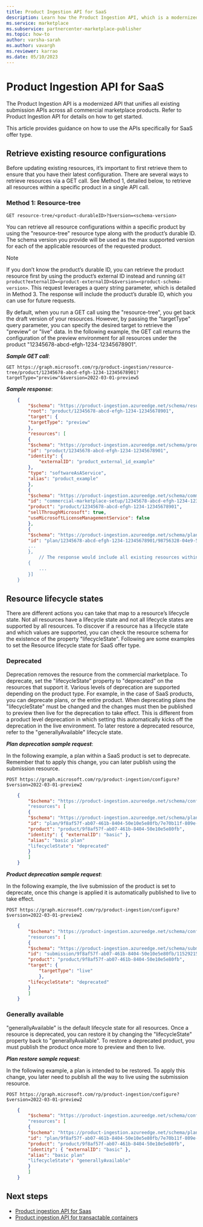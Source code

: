 ```yaml
---
title: Product Ingestion API for SaaS
description: Learn how the Product Ingestion API, which is a modernized API for the commercial marketplace that unifies all existing APIs, can be used for SaaS.
ms.service: marketplace
ms.subservice: partnercenter-marketplace-publisher
ms.topic: how-to
author: varsha-sarah
ms.author: vavargh
ms.reviewer: karrao
ms.date: 05/10/2023
---
```

# Product Ingestion API for SaaS

The Product Ingestion API is a modernized API that unifies all existing submission APIs across all commercial marketplace products. Refer to Product Ingestion API for details on how to get started.

This article provides guidance on how to use the APIs specifically for SaaS offer type.

## Retrieve existing resource configurations

Before updating existing resources, it’s important to first retrieve them to ensure that you have their latest configuration. There are several ways to retrieve resources via a GET call. See Method 1, detailed below, to retrieve all resources within a specific product in a single API call.

### Method 1: Resource-tree

`GET resource-tree/<product-durableID>?$version=<schema-version>`

You can retrieve all resource configurations within a specific product by using the "resource-tree" resource type along with the product’s durable ID. The schema version you provide will be used as the max supported version for each of the applicable resources of the requested product.

> [!NOTE]
>If you don’t know the product’s durable ID, you can retrieve the product resource first by using the product’s external ID instead and running `GET product?externalID=<product-externalID>&$version=<product-schema-version>`. This request leverages a query string parameter, which is detailed in Method 3. The response will include the product’s durable ID, which you can use for future requests.

By default, when you run a GET call using the "resource-tree", you get back the draft version of your resources. However, by passing the "targetType" query parameter, you can specify the desired target to retrieve the "preview" or "live" data. In the following example, the GET call returns the configuration of the preview environment for all resources under the product "12345678-abcd-efgh-1234-12345678901".

***Sample GET call***:

`GET https://graph.microsoft.com/rp/product-ingestion/resource-tree/product/12345678-abcd-efgh-1234-12345678901?targetType="preview"&$version=2022-03-01-preview5`

***Sample response***:

```json
    {
        "$schema": "https://product-ingestion.azureedge.net/schema/resource-tree/2022-03-01-preview2",
        "root": "product/12345678-abcd-efgh-1234-12345678901",
        "target": {
        "targetType": "preview"
        },
        "resources": [
        { 
        "$schema": "https://product-ingestion.azureedge.net/schema/product/2022-03-01-preview3",
        "id": "product/12345678-abcd-efgh-1234-12345678901",
        "identity": {
            "externalID": "product_external_id_example"
        },
        "type": "softwareAsAService",
        "alias": "product_example"
        },
        { 
        "$schema": "https://product-ingestion.azureedge.net/schema/commercial-marketplace-setup/2022-03-01-preview2",
        "id": "commercial-marketplace-setup/12345678-abcd-efgh-1234-12345678901",
        "product": "product/12345678-abcd-efgh-1234-12345678901",
        "sellThroughMicrosoft": true,
        "useMicrosoftLicenseManagementService": false
        },
        {
        "$schema": "https://product-ingestion.azureedge.net/schema/plan/2022-03-01-preview2",
        "id": "plan/12345678-abcd-efgh-1234-12345678901/98756328-04e9-55ae-9403-52b6c971a956
        ...
        }, 
            // The response would include all existing resources within this product.
        {
            ...
        }]
    }
```

## Resource lifecycle states

There are different actions you can take that map to a resource’s lifecycle state. Not all resources have a lifecycle state and not all lifecycle states are supported by all resources. To discover if a resource has a lifecycle state and which values are supported, you can check the resource schema for the existence of the property "lifecycleState". Following are some examples to set the Resource lifecycle state for SaaS offer type.

### Deprecated

Deprecation removes the resource from the commercial marketplace. To deprecate, set the "lifecycleState" property to "deprecated" on the resources that support it. Various levels of deprecation are supported depending on the product type. For example, in the case of SaaS products, you can deprecate plans, or the entire product. When deprecating plans the "lifecycleState" must be changed and the changes must then be published to preview then live for the deprecation to take effect. This is different from a product level deprecation in which setting this automatically kicks off the deprecation in the live environment. To later restore a deprecated resource, refer to the "generallyAvailable" lifecycle state.

***Plan deprecation sample request***:

In the following example, a plan within a SaaS product is set to deprecate. Remember that to apply this change, you can later publish using the submission resource.

`POST https://graph.microsoft.com/rp/product-ingestion/configure?$version=2022-03-01-preview2`

```json
    {
        "$schema": "https://product-ingestion.azureedge.net/schema/configure/2022-03-01-preview2"
        "resources": [
        {
        "$schema": "https://product-ingestion.azureedge.net/schema/plan/2022-03-01-preview2",
        "id": "plan/9f8af57f-ab07-461b-8404-50e10e5e80fb/7e70b11f-809e-4c45-ae2f-1fb3ceaca33b",
        "product": "product/9f8af57f-ab07-461b-8404-50e10e5e80fb",
        "identity": { "externalID": "basic" },
        "alias": "basic plan"
        "lifecycleState": "deprecated"
        }
        ]
    }
```

***Product deprecation sample request***:

In the following example, the live submission of the product is set to deprecate, once this change is applied it is automatically published to live to take effect.

`POST https://graph.microsoft.com/rp/product-ingestion/configure?$version=2022-03-01-preview2`

```json
    {
        "$schema": "https://product-ingestion.azureedge.net/schema/configure/2022-03-01-preview2"
        "resources": [
        {
        "$schema": "https://product-ingestion.azureedge.net/schema/submission/2022-03-01-preview2 ",
        "id": "submission/9f8af57f-ab07-461b-8404-50e10e5e80fb/1152921515689848683",
        "product": "product/9f8af57f-ab07-461b-8404-50e10e5e80fb",
        "target": {
            "targetType": "live"
            },
        "lifecycleState": "deprecated"
        }
        ]
    }
```

### Generally available

"generallyAvailable" is the default lifecycle state for all resources. Once a resource is deprecated, you can restore it by changing the "lifecycleState" property back to "generallyAvailable". To restore a deprecated product, you must publish the product once more to preview and then to live.

***Plan restore sample request***:

In the following example, a plan is intended to be restored. To apply this change, you later need to publish all the way to live using the submission resource.

`POST https://graph.microsoft.com/rp/product-ingestion/configure?$version=2022-03-01-preview2`

```json
    {
        "$schema": "https://product-ingestion.azureedge.net/schema/configure/2022-03-01-preview2"
        "resources": [
        {
        "$schema": "https://product-ingestion.azureedge.net/schema/plan/2022-03-01-preview2",
        "id": "plan/9f8af57f-ab07-461b-8404-50e10e5e80fb/7e70b11f-809e-4c45-ae2f-1fb3ceaca33b",
        "product": "product/9f8af57f-ab07-461b-8404-50e10e5e80fb",
        "identity": { "externalID": "basic" },
        "alias": "basic plan"
        "lifecycleState": "generallyAvailable"
        }
        ]
    }
```

## Next steps

- [Product ingestion API for Saas](product-ingestion-api-saas.md)
- [Product ingestion API for transactable containers](product-ingestion-api-transactable-containers.md)
